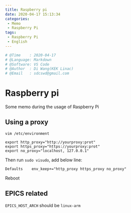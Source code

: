 ```yaml
---
title: Raspberry pi
date: 2020-04-17 15:13:34
categories:
 - Memo
 - Raspberry Pi
tags:
 - Raspberry Pi
 - English
---
```


```python
# @Time    : 2020-04-17
# @Language: Markdown
# @Software: VS Code
# @Author  : Di Wang(KEK Linac)
# @Email   : sdcswd@gmail.com
```

# Raspberry pi

Some memo during the usage of Raspberry Pi

<!-- more -->

## Using a proxy

`vim /etc/environment`

```shell
export http_proxy="http://yourproxy:prot"
export https_proxy="https://yourproxy:prot"
export no_proxy="localhost, 127.0.0.1"
```

Then run `sudo visudo`, add below line:

`Defaults    env_keep+="http_proxy https_proxy no_proxy"`

Reboot

## EPICS related

`EPICS_HOST_ARCH` should be `linux-arm`